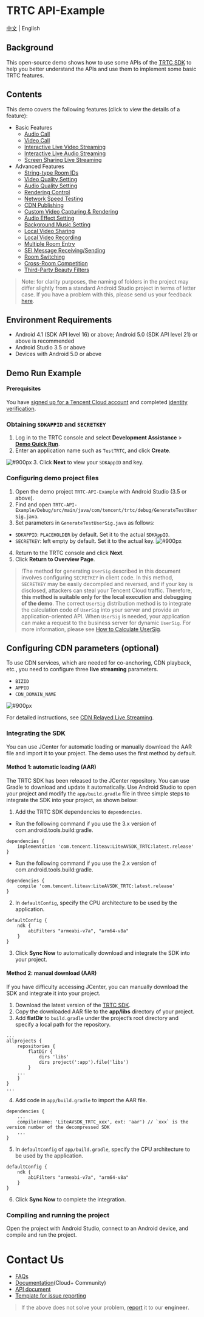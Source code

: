 # TRTC API-Example 
[中文](README.md) | English

## Background
This open-source demo shows how to use some APIs of the [TRTC SDK](https://cloud.tencent.com/document/product/647/32689) to help you better understand the APIs and use them to implement some basic TRTC features. 

## Contents
This demo covers the following features (click to view the details of a feature):

- Basic Features
  - [Audio Call](./Basic/AudioCall)
  - [Video Call](./Basic/VideoCall)
  - [Interactive Live Video Streaming](./Basic/Live)
  - [Interactive Live Audio Streaming](./Basic/VoiceChatRoom)
  - [Screen Sharing Live Streaming](./Basic/ScreenShare)
- Advanced Features
  - [String-type Room IDs](./Advanced/StringRoomId)
  - [Video Quality Setting](./Advanced/SetVideoQuality)
  - [Audio Quality Setting](./Advanced/SetAudioQuality)
  - [Rendering Control](./Advanced/SetRenderParams)
  - [Network Speed Testing](./Advanced/SpeedTest)
  - [CDN Publishing](./Advanced/PushCDN)
  - [Custom Video Capturing & Rendering](./Advanced/CustomCamera)
  - [Audio Effect Setting](./Advanced/SetAudioEffect)
  - [Background Music Setting](./Advanced/SetBackgroundMusic)
  - [Local Video Sharing](./Advanced/LocalVideoShare)
  - [Local Video Recording](./Advanced/LocalRecord)
  - [Multiple Room Entry](./Advanced/JoinMultipleRoom)
  - [SEI Message Receiving/Sending](./Advanced/SEIMessage)
  - [Room Switching](./Advanced/SwitchRoom)
  - [Cross-Room Competition](./Advanced/RoomPk)
  - [Third-Party Beauty Filters](./Advanced/ThirdBeauty)
  
>  Note: for clarity purposes, the naming of folders in the project may differ slightly from a standard Android Studio project in terms of letter case. If you have a problem with this, please send us your feedback [here](https://wj.qq.com/s2/8393434/418a/).


## Environment Requirements
- Android 4.1 (SDK API level 16) or above; Android 5.0 (SDK API level 21) or above is recommended
- Android Studio 3.5 or above
- Devices with Android 5.0 or above
 

## Demo Run Example

#### Prerequisites
You have [signed up for a Tencent Cloud account](https://intl.cloud.tencent.com/document/product/378/17985) and completed [identity verification](https://intl.cloud.tencent.com/document/product/378/3629).


### Obtaining `SDKAPPID` and `SECRETKEY`
1. Log in to the TRTC console and select **Development Assistance** > **[Demo Quick Run](https://console.cloud.tencent.com/trtc/quickstart)**.
2. Enter an application name such as `TestTRTC`, and click **Create**.

![ #900px](https://main.qcloudimg.com/raw/169391f6711857dca6ed8cfce7b391bd.png)
3. Click **Next** to view your `SDKAppID` and key.


### Configuring demo project files
1. Open the demo project `TRTC-API-Example` with Android Studio (3.5 or above).
2. Find and open `TRTC-API-Example/Debug/src/main/java/com/tencent/trtc/debug/GenerateTestUserSig.java`.
3. Set parameters in `GenerateTestUserSig.java` as follows:
  - `SDKAPPID`: `PLACEHOLDER` by default. Set it to the actual `SDKAppID`.
  - `SECRETKEY`: left empty by default. Set it to the actual key.
 ![ #900px](https://main.qcloudimg.com/raw/8fb309ce8c378dd3ad2c0099c57795a5.png)

4. Return to the TRTC console and click **Next**.
5. Click **Return to Overview Page**.

>!The method for generating `UserSig` described in this document involves configuring `SECRETKEY` in client code. In this method, `SECRETKEY` may be easily decompiled and reversed, and if your key is disclosed, attackers can steal your Tencent Cloud traffic. Therefore, **this method is suitable only for the local execution and debugging of the demo**.
>The correct `UserSig` distribution method is to integrate the calculation code of `UserSig` into your server and provide an application-oriented API. When `UserSig` is needed, your application can make a request to the business server for dynamic `UserSig`. For more information, please see [How to Calculate UserSig](https://cloud.tencent.com/document/product/647/17275#Server).

## Configuring CDN parameters (optional)
To use CDN services, which are needed for co-anchoring, CDN playback, etc., you need to configure three **live streaming** parameters.
- `BIZID`
- `APPID`
- `CDN_DOMAIN_NAME`

![ #900px](https://liteav.sdk.qcloud.com/doc/res/trtc/picture/bizid_appid_scree.png)

For detailed instructions, see [CDN Relayed Live Streaming](https://cloud.tencent.com/document/product/647/16826#.E9.80.82.E7.94.A8.E5.9C.BA.E6.99.AF).

### Integrating the SDK
You can use JCenter for automatic loading or manually download the AAR file and import it to your project. The demo uses the first method by default.


#### Method 1: automatic loading (AAR)
The TRTC SDK has been released to the JCenter repository. You can use Gradle to download and update it automatically.
Use Android Studio to open your project and modify the `app/build.gradle` file in three simple steps to integrate the SDK into your project, as shown below:

1. Add the TRTC SDK dependencies to `dependencies`.
 - Run the following command if you use the 3.x version of com.android.tools.build:gradle.
```
dependencies {
    implementation 'com.tencent.liteav:LiteAVSDK_TRTC:latest.release'
}
```
 - Run the following command if you use the 2.x version of com.android.tools.build:gradle.
```
dependencies {
    compile 'com.tencent.liteav:LiteAVSDK_TRTC:latest.release'
}
```
2. In `defaultConfig`, specify the CPU architecture to be used by the application.
```
defaultConfig {
    ndk {
        abiFilters "armeabi-v7a", "arm64-v8a"
    }
}
```
3. Click **Sync Now** to automatically download and integrate the SDK into your project.


#### Method 2: manual download (AAR)
If you have difficulty accessing JCenter, you can manually download the SDK and integrate it into your project.

1. Download the latest version of the [TRTC SDK](https://liteav.sdk.qcloud.com/download/latest/TXLiteAVSDK_TRTC_Android_latest.zip).
2. Copy the downloaded AAR file to the **app/libs** directory of your project.
3. Add **flatDir** to `build.gradle` under the project’s root directory and specify a local path for the repository.
```
...
allprojects {
    repositories {
        flatDir {
            dirs 'libs'
            dirs project(':app').file('libs')
        }
    ...
    }
}
...
```

4. Add code in `app/build.gradle` to import the AAR file.
```
dependencies {
    ...
    compile(name: 'LiteAVSDK_TRTC_xxx', ext: 'aar') // `xxx` is the version number of the decompressed SDK
    ...
}
```

5. In `defaultConfig` of `app/build.gradle`, specify the CPU architecture to be used by the application.
```
defaultConfig {
    ndk {
        abiFilters "armeabi-v7a", "arm64-v8a"
    }
}
```
6. Click **Sync Now** to complete the integration. 


### Compiling and running the project
Open the project with Android Studio, connect to an Android device, and compile and run the project.

# Contact Us
- [FAQs](https://cloud.tencent.com/document/product/647/34399)
- [Documentation](https://cloud.tencent.com/document/product/647/16788)(Cloud+ Community)
- [API document](https://liteav.sdk.qcloud.com/doc/api/zh-cn/group__TRTCCloud__android.html)
- [Template for issue reporting](https://github.com/tencentyun/TRTCSDK/issues/53)

> If the above does not solve your problem, [report](https://wj.qq.com/s2/8393513/f442/) it to our **engineer**.